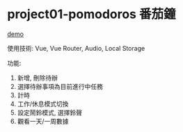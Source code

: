 # project01-pomodoros 番茄鐘

[demo](https://recafox.github.io/project01-pomodoros/#/homepage)

使用技術:
Vue, Vue Router, Audio, Local Storage

功能:
1. 新增, 刪除待辦
2. 選擇待辦事項為目前進行中任務
3. 計時
4. 工作/休息模式切換
5. 設定鬧鈴模式, 選擇鈴聲
6. 觀看一天/一周數據
